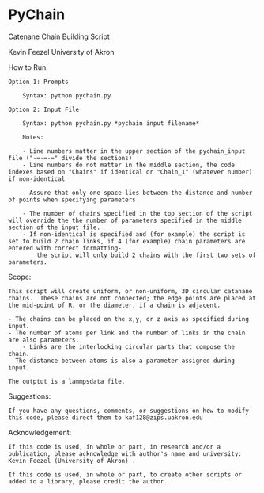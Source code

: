 # PyChain
Catenane Chain Building Script

Kevin Feezel
University of Akron

How to Run:

	Option 1: Prompts
	
		Syntax: python pychain.py
	
	Option 2: Input File
		
		Syntax: python pychain.py *pychain input filename*
	
		Notes:
		
		- Line numbers matter in the upper section of the pychain_input file ("-=-=-=" divide the sections)
		- Line numbers do not matter in the middle section, the code indexes based on "Chains" if identical or "Chain_1" (whatever number) if non-identical
		
		- Assure that only one space lies between the distance and number of points when specifying parameters
		
		- The number of chains specified in the top section of the script will override the the number of parameters specified in the middle section of the input file.
		- If non-identical is specified and (for example) the script is set to build 2 chain links, if 4 (for example) chain parameters are entered with correct formatting- 
			the script will only build 2 chains with the first two sets of parameters.


Scope:		
	
	This script will create uniform, or non-uniform, 3D circular catanane chains.  These chains are not connected; the edge points are placed at the mid-point of R, or the diameter, if a chain is adjacent. 

	- The chains can be placed on the x,y, or z axis as specified during input.
	- The number of atoms per link and the number of links in the chain are also parameters.
		- Links are the interlocking circular parts that compose the chain. 
	- The distance between atoms is also a parameter assigned during input. 
		
	The outptut is a lammpsdata file.


Suggestions:

	If you have any questions, comments, or suggestions on how to modify this code, please direct them to kaf128@zips.uakron.edu
	

Acknowledgement:

	If this code is used, in whole or part, in research and/or a publication, please acknowledge with author's name and university: Kevin Feezel (University of Akron) .
		
	If this code is used, in whole or part, to create other scripts or added to a library, please credit the author.
